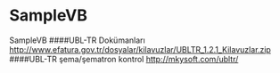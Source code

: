 # SampleVB
SampleVB
####UBL-TR Dokümanları
http://www.efatura.gov.tr/dosyalar/kilavuzlar/UBLTR_1.2.1_Kilavuzlar.zip
####UBL-TR şema/şematron kontrol
http://mkysoft.com/ubltr/
